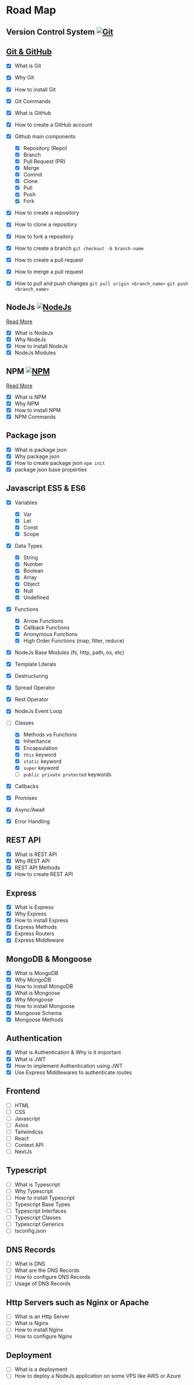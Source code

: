 # Road Map

## Version Control System [![Git](https://img.shields.io/badge/Git-20.0.0-green)](https://git-scm.com/)

## [Git & GitHub](/git.MD)

- [x] What is Git
- [x] Why Git
- [x] How to install Git
- [x] Git Commands
- [x] What is GitHub
- [x] How to create a GitHub account
- [x] Github main components

  - [x] Repository (Repo)
  - [x] Branch
  - [x] Pull Request (PR)
  - [x] Merge
  - [x] Commit
  - [x] Clone
  - [x] Pull
  - [x] Push
  - [x] Fork

- [x] How to create a repository
- [x] How to clone a repository
- [x] How to fork a repository
- [x] How to create a branch `git checkout -b branch-name`
- [x] How to create a pull request
- [x] How to merge a pull request
- [x] How to pull and push changes `git pull origin <branch_name>` `git push <branch_name>`

## NodeJs [![NodeJs](https://img.shields.io/badge/NodeJs-20.0.0-green)](https://nodejs.org/en/)

[Read More](/nodeJs.md)

- [x] What is NodeJs
- [x] Why NodeJs
- [x] How to install NodeJs
- [x] NodeJs Modules

## NPM [![NPM](https://img.shields.io/badge/NPM-20.0.0-green)](https://www.npmjs.com/)

[Read More](/npm.md)

- [x] What is NPM
- [x] Why NPM
- [x] How to install NPM
- [x] NPM Commands

## Package json

- [x] What is package json
- [x] Why package json
- [x] How to create package json `npm init`
- [x] package json base properties

## Javascript ES5 & ES6

- [x] Variables
  - [x] Var
  - [x] Let
  - [x] Const
  - [x] Scope
- [x] Data Types
  - [x] String
  - [x] Number
  - [x] Boolean
  - [x] Array
  - [x] Object
  - [x] Null
  - [x] Undefined
- [x] Functions

  - [x] Arrow Functions
  - [x] Callback Functions
  - [x] Anonymous Functions
  - [x] High Order Functions (map, filter, reduce)

- [x] NodeJs Base Modules (fs, http, path, os, etc)
- [x] Template Literals
- [x] Destructuring
- [x] Spread Operator
- [x] Rest Operator
- [x] NodeJs Event Loop
- [ ] Classes
  - [x] Methods vs Functions
  - [x] Inheritance
  - [x] Encapsulation
  - [x] `this` keyword
  - [x] `static` keyword
  - [x] `super` keyword
  - [ ] `public private protected` keywords
- [x] Callbacks
- [x] Promises
- [x] Async/Await
- [x] Error Handling

## REST API

- [x] What is REST API
- [x] Why REST API
- [x] REST API Methods
- [x] How to create REST API

## Express

- [x] What is Express
- [x] Why Express
- [x] How to install Express
- [x] Express Methods
- [x] Express Routers
- [x] Express Middleware

## MongoDB & Mongoose

- [x] What is MongoDB
- [x] Why MongoDB
- [x] How to install MongoDB
- [x] What is Mongoose
- [x] Why Mongoose
- [x] How to install Mongoose
- [x] Mongoose Schema
- [x] Mongoose Methods

## Authentication

- [x] What is Authentication & Why is it important
- [x] What is JWT
- [x] How to implement Authentication using JWT
- [x] Use Express Middlewares to authenticate routes

## Frontend

- [ ] HTML
- [ ] CSS
- [ ] Javascript
- [ ] Axios
- [ ] Tailwindcss
- [ ] React
- [ ] Context API
- [ ] NextJs

## Typescript

- [ ] What is Typescript
- [ ] Why Typescript
- [ ] How to install Typescript
- [ ] Typescript Base Types
- [ ] Typescript Interfaces
- [ ] Typescript Classes
- [ ] Typescript Generics
- [ ] tsconfig.json

## DNS Records

- [ ] What is DNS
- [ ] What are the DNS Records
- [ ] How to configure DNS Records
- [ ] Usage of DNS Records

## Http Servers such as Nginx or Apache

- [ ] What is an Http Server
- [ ] What is Nginx
- [ ] How to install Nginx
- [ ] How to configure Nginx

## Deployment

- [ ] What is a deployment
- [ ] How to deploy a NodeJs application on some VPS like AWS or Azure
